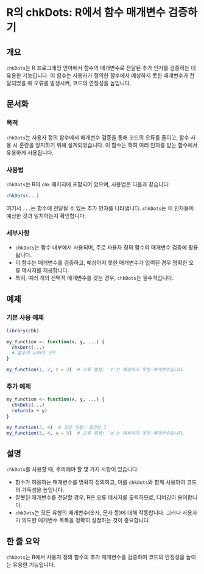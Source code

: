 <!--
Meta Description: # R의 chkDots: R에서 함수 매개변수 검증하기 ## 개요 `chkDots`는 R 프로그래밍 언어에서 함수의 매개변수로 전달된 추가 인자를 검증하는 데 유용한 기능입니다. 이 함수는 사용자가 정의한 함수에서 예상하지 못한 매개변수가 전달되었을 때 오류를 발생시켜...
Meta Keywords: chkdots, 매개변수, 매개변수를, my_function, 함수의
-->

# R의 chkDots: R에서 함수 매개변수 검증하기

## 개요
`chkDots`는 R 프로그래밍 언어에서 함수의 매개변수로 전달된 추가 인자를 검증하는 데 유용한 기능입니다. 이 함수는 사용자가 정의한 함수에서 예상하지 못한 매개변수가 전달되었을 때 오류를 발생시켜, 코드의 안정성을 높입니다.

## 문서화

### 목적
`chkDots`는 사용자 정의 함수에서 매개변수 검증을 통해 코드의 오류를 줄이고, 함수 사용 시 혼란을 방지하기 위해 설계되었습니다. 이 함수는 특히 여러 인자를 받는 함수에서 유용하게 사용됩니다.

### 사용법
`chkDots`는 R의 `chk` 패키지에 포함되어 있으며, 사용법은 다음과 같습니다:

```R
chkDots(...)
```

여기서 `...`는 함수에 전달될 수 있는 추가 인자를 나타냅니다. `chkDots`는 이 인자들이 예상한 것과 일치하는지 확인합니다.

### 세부사항
- `chkDots`는 함수 내부에서 사용되며, 주로 사용자 정의 함수의 매개변수 검증에 활용됩니다.
- 이 함수는 매개변수를 검증하고, 예상하지 못한 매개변수가 입력된 경우 명확한 오류 메시지를 제공합니다.
- 특히, 여러 개의 선택적 매개변수를 갖는 경우, `chkDots`는 필수적입니다.

## 예제

### 기본 사용 예제

```R
library(chk)

my_function <- function(x, y, ...) {
  chkDots(...)
  # 함수의 나머지 코드
}

my_function(1, 2, z = 3)  # 오류 발생: 'z'는 예상하지 못한 매개변수입니다.
```

### 추가 예제

```R
my_function <- function(x, y, ...) {
  chkDots(...)
  return(x + y)
}

my_function(3, 4)  # 정상 작동: 결과는 7
my_function(3, 4, a = 5)  # 오류 발생: 'a'는 예상하지 못한 매개변수입니다.
```

## 설명
`chkDots`를 사용할 때, 주의해야 할 몇 가지 사항이 있습니다:
- 함수가 허용하는 매개변수를 명확히 정의하고, 이를 `chkDots`와 함께 사용하여 코드의 가독성을 높입니다.
- 잘못된 매개변수를 전달할 경우, R은 오류 메시지를 출력하므로, 디버깅이 용이합니다.
- `chkDots`는 모든 유형의 매개변수(숫자, 문자 등)에 대해 작동합니다. 그러나 사용자가 의도한 매개변수 목록을 정확히 설정하는 것이 중요합니다.

## 한 줄 요약
`chkDots`는 R에서 사용자 정의 함수의 추가 매개변수를 검증하여 코드의 안정성을 높이는 유용한 기능입니다.